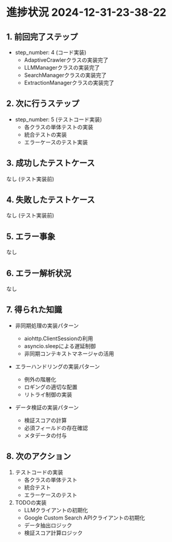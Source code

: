 # 進捗状況 2024-12-31-23-38-22

## 1. 前回完了ステップ
- step_number: 4 (コード実装)
  - AdaptiveCrawlerクラスの実装完了
  - LLMManagerクラスの実装完了
  - SearchManagerクラスの実装完了
  - ExtractionManagerクラスの実装完了

## 2. 次に行うステップ
- step_number: 5 (テストコード実装)
  - 各クラスの単体テストの実装
  - 統合テストの実装
  - エラーケースのテスト実装

## 3. 成功したテストケース
なし (テスト実装前)

## 4. 失敗したテストケース
なし (テスト実装前)

## 5. エラー事象
なし

## 6. エラー解析状況
なし

## 7. 得られた知識
- 非同期処理の実装パターン
  - aiohttp.ClientSessionの利用
  - asyncio.sleepによる遅延制御
  - 非同期コンテキストマネージャの活用

- エラーハンドリングの実装パターン
  - 例外の階層化
  - ロギングの適切な配置
  - リトライ制御の実装

- データ検証の実装パターン
  - 検証スコアの計算
  - 必須フィールドの存在確認
  - メタデータの付与

## 8. 次のアクション
1. テストコードの実装
   - 各クラスの単体テスト
   - 統合テスト
   - エラーケースのテスト
2. TODOの実装
   - LLMクライアントの初期化
   - Google Custom Search APIクライアントの初期化
   - データ抽出ロジック
   - 検証スコア計算ロジック 